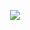 
<div id="profile-views-badge" align="center">

![](https://komarev.com/ghpvc/?username=mdnuruzzamanKALLOL&label=PROFILE+VIEWS)

</div>
